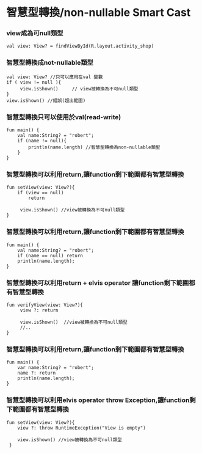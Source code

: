 # 智慧型轉換/non-nullable Smart Cast
### view成為可null類型
	val view: View? = findViewById(R.layout.activity_shop)
	
### 智慧型轉換成not-nullable類型		  
	val view: View? //只可以應用在val 變數
	if ( view != null ){
	     view.isShown()     // view被轉換為不可null類型
	}
	view.isShown() //錯誤(超出範圍)

### 智慧型轉換只可以使用於val(read-write)
	fun main() {
	    val name:String? = "robert"; 
	    if (name != null){
	        println(name.length) //智慧型轉換為non-nullable類型
	    }
	}	


### 智慧型轉換可以利用return,讓function剩下範圍都有智慧型轉換
	fun setView(view: View?){
	    if (view == null)
	        return
	          
	     view.isShown() //view被轉換為不可null類型
	}
	
### 智慧型轉換可以利用return,讓function剩下範圍都有智慧型轉換
	fun main() {
	    val name:String? = "robert";
	    if (name == null) return
	    println(name.length);
	}
	
### 智慧型轉換可以利用return + elvis operator 讓function剩下範圍都有智慧型轉換
	fun verifyView(view: View?){
	     view ?: return
	            
	     view.isShown()  //view被轉換為不可null類型
	     //..
	}
	
### 智慧型轉換可以利用return,讓function剩下範圍都有智慧型轉換
	fun main() {
	    var name:String? = "robert";
	    name ?: return
	    println(name.length);
	}

### 智慧型轉換可以利用elvis operator throw Exception,讓function剩下範圍都有智慧型轉換
	fun setView(view: View?){
	    view ?: throw RuntimeException("View is empty")
	    
	    view.isShown() //view被轉換為不可null類型
	 }